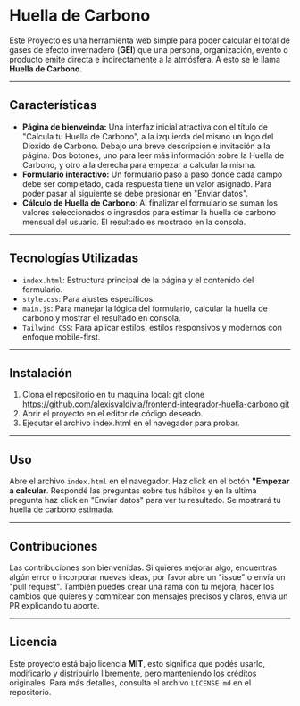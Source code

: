 # Huella de Carbono 
Este Proyecto es una herramienta web simple para poder calcular el total de gases de efecto invernadero (**GEI**) que una persona, organización, evento o producto emite directa e indirectamente a la atmósfera. A esto se le llama **Huella de Carbono**.

---

## Características

* **Página de bienveinda:** Una interfaz inicial atractiva con el título de "Calcula tu Huella de Carbono", a la izquierda del mismo un logo del Dioxido de Carbono. Debajo una breve descripción e invitación a la página. Dos botones, uno para leer más información sobre la Huella de Carbono, y otro a la derecha para empezar a calcular la misma.
* **Formulario interactivo:** Un formulario paso a paso donde cada campo debe ser  completado, cada respuesta tiene un valor asignado. Para poder pasar al siguiente se debe presionar en "Enviar datos".
* **Cálculo de Huella de Carbono**: Al finalizar el formulario se suman los valores seleccionados o ingresdos para estimar la huella de carbono mensual del usuario. El resultado es mostrado en la consola.

---

## Tecnologías Utilizadas

* `index.html`: Estructura principal de la página y el contenido del formulario.
* `style.css`: Para ajustes específicos.
* `main.js`: Para manejar la lógica del formulario, calcular la huella de carbono y mostrar el resultado en consola.
* `Tailwind CSS`: Para aplicar estilos, estilos responsivos y modernos con enfoque mobile-first.

---

## Instalación

1. Clona el repositorio en tu maquina local: git clone https://github.com/alexisvaldivia/frontend-integrador-huella-carbono.git 
2. Abrir el proyecto en el editor de código deseado.
3. Ejecutar el archivo index.html en el navegador para probar.

---

## Uso

Abre el archivo `index.html` en el navegador. Haz click en el botón **"Empezar a calcular**. Respondé las preguntas sobre tus hábitos y en la última pregunta haz click en "Enviar datos" para ver tu resultado.
Se mostrará tu huella de carbono estimada.

---

## Contribuciones

Las contribuciones son bienvenidas. Si quieres mejorar algo, encuentras algún error o incorporar nuevas ideas, por favor abre un "issue" o envía un "pull request". También puedes crear una rama con tu mejora, hacer los cambios que quieres y commitear con mensajes precisos y claros, envia un PR explicando tu aporte.

---

## Licencia

Este proyecto está bajo licencia **MIT**, esto significa que podés usarlo, modificarlo y distribuirlo libremente, pero manteniendo los créditos originales. Para más detalles, consulta el archivo `LICENSE.md` en el repositorio.
